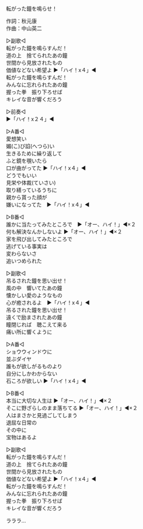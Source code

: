 転がった鐘を鳴らせ！  
  
作詞：秋元康  
作曲：中山英二  
  
▷副歌◁  
転がった鐘を鳴らすんだ！  
道の上　捨てられたあの鐘  
世間から見放されたもの  
価値などない希望よ ▶「ハイ！x４」◀  
転がった鐘を鳴らすんだ！  
みんなに忘れられたあの鐘  
握った拳　振り下ろせば  
キレイな音が響くだろう  
  
▷前奏◁  
▶「ハイ！x２４」◀   
  
▷A番◁  
愛想笑い  
媚(こ)び諂(へつら)い  
生きるために繰り返して  
ふと鏡を覗いたら  
口が曲がってた ▶「ハイ！x４」◀   
どうでもいい  
見栄や体裁(ていさい)  
取り繕っているうちに  
親から貰った顔が  
嫌いになってた　▶「ハイ！x４」◀   
  
▷B番◁  
誰かに当たってみたところで　▶「オー、ハイ！」◀×２  
何も解決なんかしないよ ▶「オー、ハイ！」◀×２   
家を飛び出してみたところで  
逃げている事実は  
変わらないさ  
追いつめられた  
  
▷副歌◁  
吊るされた鐘を思い出せ！  
風の中　響いてたあの鐘  
懐かしい愛のようなもの  
心が癒されるよ　▶「ハイ！x４」◀   
吊るされた鐘を思い出せ！  
遠くで励まされたあの鐘  
瞳閉じれば　聴こえて来る  
痛い所に響くように  
  
▷A番◁  
ショウウィンドウに  
並ぶダイヤ  
誰もが欲しがるものより  
自分にしかわからない  
石ころが欲しい ▶「ハイ！x４」◀   
  
▷B番◁  
本当に大切な人生は ▶「オー、ハイ！」◀×２   
そこに野ざらしのまま落ちてる ▶「オー、ハイ！」◀×２   
人はまさかと見過ごしてしまう  
退屈な日常の  
その中に  
宝物はあるよ  
  
▷副歌◁  
転がった鐘を鳴らすんだ！  
道の上　捨てられたあの鐘  
世間から見放されたもの  
価値などない希望よ ▶「ハイ！x４」◀  
転がった鐘を鳴らすんだ！  
みんなに忘れられたあの鐘  
握った拳　振り下ろせば  
キレイな音が響くだろう  
  
ラララ…  
